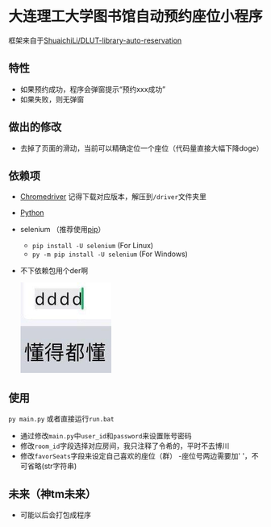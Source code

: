# 大连理工大学图书馆自动预约座位小程序

框架来自于[ShuaichiLi/DLUT-library-auto-reservation](https://github.com/ShuaichiLi/DLUT-library-auto-reservation)

## 特性
- 如果预约成功，程序会弹窗提示“预约xxx成功”
- 如果失败，则无弹窗

## 做出的修改
- 去掉了页面的滑动，当前可以精确定位一个座位（代码量直接大幅下降doge）

## 依赖项
- [Chromedriver](https://chromedriver.chromium.org/downloads) 记得下载对应版本，解压到```/driver```文件夹里
- [Python](https://www.python.org/downloads/) 
- selenium （推荐使用[pip](https://pip.pypa.io/en/stable/installation/)）
  - ```pip install -U selenium``` (For Linux)
  - ```py -m pip install -U selenium``` (For Windows)


- 不下依赖包用个der啊

  ![](files/dddd.jpg)

## 使用
```py main.py``` 或者直接运行```run.bat```
- 通过修改```main.py```中```user_id```和```password```来设置账号密码
- 修改```room_id```字段选择对应房间，我只注释了令希的，平时不去博川
- 修改```favorSeats```字段来设定自己喜欢的座位（群）
  -座位号两边需要加' '，不可省略(str字符串)

## 未来（神tm未来）
- 可能以后会打包成程序
